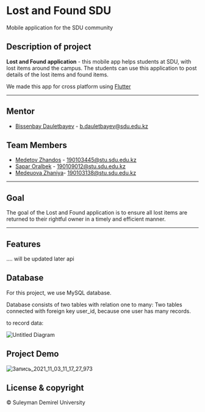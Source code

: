 # Lost and Found SDU

Mobile application for the SDU community

## Description of project

**Lost and Found application** - this mobile app helps students at SDU, with lost items around the campus. The students can use this application to post details of the           lost items and found items.

We made this app for cross platform using [Flutter](https://flutter.dev/)

---
## Mentor
* [Bissenbay Dauletbayev](https://github.com/bissenbay) - b.dauletbayev@sdu.edu.kz


## Team Members
* [Medetov Zhandos](https://github.com/zhandosmd) - 190103445@stu.sdu.edu.kz 
* [Sapar Oralbek](https://github.com/Or4lbek)   - 190109012@stu.sdu.edu.kz 
* [Medeuova Zhaniya](https://github.com/Medeu-z)- 190103138@stu.sdu.edu.kz
---

## Goal

The goal of the Lost and Found application is to ensure all lost items are returned to their rightful owner in a timely and efficient manner.

---

## Features
.... will be updated later
api 

## Database

For this project, we use MySQL database.

Database consists of two tables with relation one to many: Two tables connected with foreign key user_id, because one user has many records.

to record data:

![Untitled Diagram](https://user-images.githubusercontent.com/72996538/142143982-1086d268-1803-4a67-a63c-20eb51bf29c5.png)


## Project Demo

![Запись_2021_11_03_11_17_27_973](https://user-images.githubusercontent.com/72996538/140013375-ed096b64-a4cc-48d3-a12d-55e23d293246.gif)

## License & copyright
© Suleyman Demirel University


